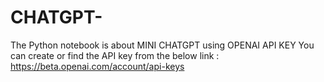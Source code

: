 # CHATGPT-


The Python notebook is about MINI CHATGPT using OPENAI API KEY 
 You can create or find the API key from the below link :
            https://beta.openai.com/account/api-keys 
            
